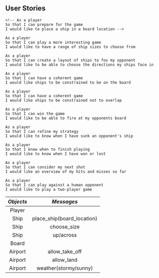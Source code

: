 User Stories
------------
```
<!-- As a player
So that I can prepare for the game
I would like to place a ship in a board location -->

As a player
So that I can play a more interesting game
I would like to have a range of ship sizes to choose from

As a player
So that I can create a layout of ships to fox my opponent
I would like to be able to choose the directions my ships face in

As a player
So that I can have a coherent game
I would like ships to be constrained to be on the board

As a player
So that I can have a coherent game
I would like ships to be constrained not to overlap

As a player
So that I can win the game
I would like to be able to fire at my opponents board

As a player
So that I can refine my strategy
I would like to know when I have sunk an opponent's ship

As a player
So that I know when to finish playing
I would like to know when I have won or lost

As a player
So that I can consider my next shot
I would like an overview of my hits and misses so far

As a player
So that I can play against a human opponent
I would like to play a two-player game
```

| *Objects*           | *Messages*           |
| :-----------------: | :------------------: |
| Player              |                      |
| Ship                | place_ship(board_location)|
| Ship                | choose_size          |
| Ship                | up/across            |
| Board               |                      |
| Airport             | allow_take_off       |
| Airport             | allow_land           |
| Airport             | weather(stormy/sunny)|
